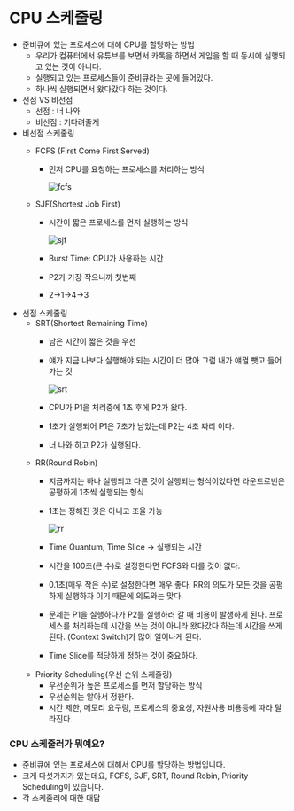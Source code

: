 # CPU 스케줄링

- 준비큐에 있는 프로세스에 대해 CPU를 할당하는 방법
    - 우리가 컴퓨터에서 유튜브를 보면서 카톡을 하면서 게임을 할 때 동시에 실행되고 있는 것이 아니다.
    - 실행되고 있는 프로세스들이 준비큐라는 곳에 들어있다.
    - 하나씩 실행되면서 왔다갔다 하는 것이다.
- 선점 VS 비선점
    - 선점 : 너 나와
    - 비선점 : 기다려줄게
- 비선점 스케줄링
    - FCFS (First Come First Served)
        - 먼저 CPU를 요청하는 프로세스를 처리하는 방식
            
            ![fcfs](https://github.com/user-attachments/assets/73e31f55-77c8-40e5-800b-91125d83421d)
            
    - SJF(Shortest Job First)
        - 시간이 짧은 프로세스를 먼저 실행하는 방식
            
            ![sjf](https://github.com/user-attachments/assets/56bd286f-8256-4b45-adbb-60b45f876507)
            
        - Burst Time: CPU가 사용하는 시간
        - P2가 가장 작으니까 첫번째
        - 2→1→4→3
- 선점 스케줄링
    - SRT(Shortest Remaining Time)
        - 남은 시간이 짧은 것을 우선
        - 얘가 지금 나보다 실행해야 되는 시간이 더 많아 그럼 내가 얘껄 뺏고 들어가는 것
            
            ![srt](https://github.com/user-attachments/assets/fa59647e-a53b-429c-974a-36362c00effe)
            
        - CPU가 P1을 처리중에 1초 후에 P2가 왔다.
        - 1초가 실행되어 P1은 7초가 남았는데 P2는 4초 짜리 이다.
        - 너 나와 하고 P2가 실행된다.
    - RR(Round Robin)
        - 지금까지는 하나 실행되고 다른 것이 실행되는 형식이었다면 라운드로빈은 공평하게 1초씩 실행되는 형식
        - 1초는 정해진 것은 아니고 조율 가능
            
            ![rr](https://github.com/user-attachments/assets/b4239471-fef5-4205-95cc-fdff51d93567)
            
        - Time Quantum, Time Slice → 실행되는 시간
        - 시간을 100초(큰 수)로 설정한다면 FCFS와 다를 것이 없다.
        - 0.1초(매우 작은 수)로 설정한다면 매우 좋다. RR의 의도가 모든 것을 공평하게 실행하자 이기 때문에 의도와는 맞다.
        - 문제는 P1을 실행하다가 P2를 실행하러 갈 때 비용이 발생하게 된다. 프로세스를 처리하는데 시간을 쓰는 것이 아니라 왔다갔다 하는데 시간을 쓰게 된다. (Context Switch)가 많이 일어나게 된다.
        - Time Slice를 적당하게 정하는 것이 중요하다.
    - Priority Scheduling(우선 순위 스케줄링)
        - 우선순위가 높은 프로세스를 먼저 할당하는 방식
        - 우선순위는 알아서 정한다.
        - 시간 제한, 메모리 요구량, 프로세스의 중요성, 자원사용 비용등에 따라 달라진다.

### CPU 스케줄러가 뭐예요?

- 준비큐에 있는 프로세스에 대해서 CPU를 할당하는 방법입니다.
- 크게 다섯가지가 있는데요, FCFS, SJF, SRT, Round Robin, Priority Scheduling이 있습니다.
- 각 스케줄러에 대한 대답